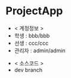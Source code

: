 # ProjectApp

<ul>
  <li><span>< 계정정보 ></span></li>
  <li>학생 : bbb/bbb</li>
  <li>선생 : ccc/ccc</li>
  <li>관리자 : admin/admin</li>
  </ul>
<ul>
  <li><span>< 소스코드 ></span></li>
  <li>dev branch</li>
  </ul>
